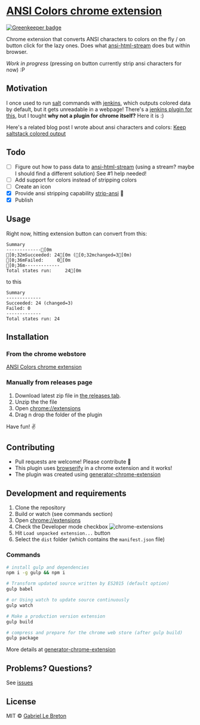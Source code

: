 # [ANSI Colors chrome extension](https://chrome.google.com/webstore/detail/hpkomngllcnigoocaolicfknnhibnmfi/)

[![Greenkeeper badge](https://badges.greenkeeper.io/GabLeRoux/ansi-colors-chrome-extension.svg)](https://greenkeeper.io/)

Chrome extension that converts ANSI characters to colors on the fly / on button click for the lazy ones. Does what [ansi-html-stream][ansi-html-stream] does but within browser.

*Work in progress* (pressing on button currently strip ansi characters for now) :P

## Motivation

I once used to run [salt](https://saltstack.com/) commands with [jenkins](https://jenkins.io/), which outputs colored data by default, but it gets unreadable in a webpage! There's a [jenkins plugin for this](https://wiki.jenkins-ci.org/display/JENKINS/AnsiColor+Plugin), but I tought **why not a plugin for chrome itself?** Here it is :)

Here's a related blog post I wrote about ansi characters and colors:
[Keep saltstack colored output](https://gableroux.com/tips/2016/02/18/keep-saltstack-colored-output/)

## Todo

- [ ] Figure out how to pass data to [ansi-html-stream][ansi-html-stream] (using a stream? maybe I should find a different solution) See #1 help needed!
- [ ] Add support for colors instead of stripping colors
- [ ] Create an icon
- [x] Provide ansi stripping capability [strip-ansi][strip-ansi] :tada:
- [x] Publish

## Usage

Right now, hitting extension button can convert from this:
```
Summary
-------------[0m
[0;32mSucceeded: 24[0m ([0;32mchanged=3[0m)
[0;36mFailed:     0[0m
[0;36m-------------
Total states run:     24[0m
```
to this
```
Summary
-------------
Succeeded: 24 (changed=3)
Failed: 0
-------------
Total states run: 24
```

## Installation

### From the chrome webstore

[ANSI Colors chrome extension](https://chrome.google.com/webstore/detail/hpkomngllcnigoocaolicfknnhibnmfi/)

### Manually from releases page

1. Download latest zip file in [the releases tab](https://github.com/GabLeRoux/ansi-colors-chrome-extension/releases).
2. Unzip the the file
3. Open [chrome://extensions](chrome://extensions)
4. Drag n drop the folder of the plugin

Have fun! :v:

## Contributing

* Pull requests are welcome! Please contribute :rocket:
* This plugin uses [browserify][browserify] in a chrome extension and it works!
* The plugin was created using [generator-chrome-extension](https://github.com/yeoman/generator-chrome-extension)

## Development and requirements

1. Clone the repository
2. Build or watch (see commands section)
3. Open [chrome://extensions](chrome://extensions)
4. Check the Developer mode checkbox
![chrome-extensions](https://cloud.githubusercontent.com/assets/1264761/23734467/40ac4e3a-044d-11e7-8ef6-d5f3a043767a.png)
5. Hit `Load unpacked extension...` button
6. Select the `dist` folder (which contains the `manifest.json` file)

### Commands

```bash
# install gulp and dependencies
npm i -g gulp && npm i

# Transform updated source written by ES2015 (default option)
gulp babel

# or Using watch to update source continuously
gulp watch

# Make a production version extension
gulp build

# compress and prepare for the chrome web store (after gulp build)
gulp package
```

More details at [generator-chrome-extension](https://github.com/yeoman/generator-chrome-extension)

## Problems? Questions?
See [issues](https://github.com/GabLeRoux/ansi-colors-chrome-extension/issues/)

## License

MIT © [Gabriel Le Breton](https://gableroux.com/)

[strip-ansi]: https://github.com/chalk/strip-ansi
[ansi-html-stream]: https://github.com/hughsk/ansi-html-stream
[browserify]: http://browserify.org/
